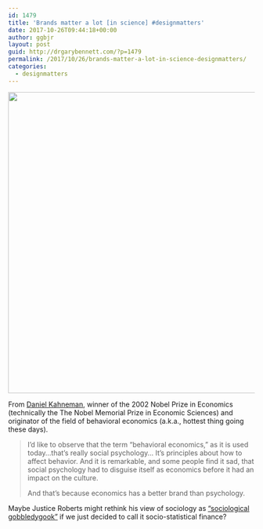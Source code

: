 ```yaml
---
id: 1479
title: 'Brands matter a lot [in science] #designmatters'
date: 2017-10-26T09:44:18+00:00
author: ggbjr
layout: post
guid: http://drgarybennett.com/?p=1479
permalink: /2017/10/26/brands-matter-a-lot-in-science-designmatters/
categories:
  - designmatters
---
```

[<img src="http://drgarybennett.com/wp-content/uploads/2017/10/Daniel-Kahneman-009-1024x614.jpg" alt="" width="1024" height="614" class="aligncenter size-large wp-image-1482" srcset="http://drgarybennett.com/wp-content/uploads/2017/10/Daniel-Kahneman-009-1024x614.jpg 1024w, http://drgarybennett.com/wp-content/uploads/2017/10/Daniel-Kahneman-009-300x180.jpg 300w, http://drgarybennett.com/wp-content/uploads/2017/10/Daniel-Kahneman-009-768x461.jpg 768w" sizes="(max-width: 1024px) 100vw, 1024px" />](http://drgarybennett.com/wp-content/uploads/2017/10/Daniel-Kahneman-009.jpg)

From [Daniel Kahneman](https://www.princeton.edu/~kahneman/), winner of the 2002 Nobel Prize in Economics (technically the The Nobel Memorial Prize in Economic Sciences) and originator of the field of behavioral economics (a.k.a., hottest thing going these days).

> I’d like to observe that the term “behavioral economics,” as it is used today&#8230;that’s really social psychology&#8230; It’s principles about how to affect behavior. And it is remarkable, and some people find it sad, that social psychology had to disguise itself as economics before it had an impact on the culture.
> 
> And that’s because economics has a better brand than psychology.

Maybe Justice Roberts might rethink his view of sociology as [&#8220;sociological gobbledygook&#8221;](https://www.washingtonpost.com/news/monkey-cage/wp/2017/10/04/justice-roberts-said-political-science-is-sociological-gobbledygook-heres-why-he-said-it-and-why-hes-mistaken/) if we just decided to call it socio-statistical finance?